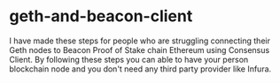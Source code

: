 # geth-and-beacon-client
I have made these steps for people who are struggling connecting their Geth nodes to Beacon Proof of Stake chain Ethereum using Consensus Client. By following these steps you can able to have your person blockchain node and you don't need any third party provider like Infura.

